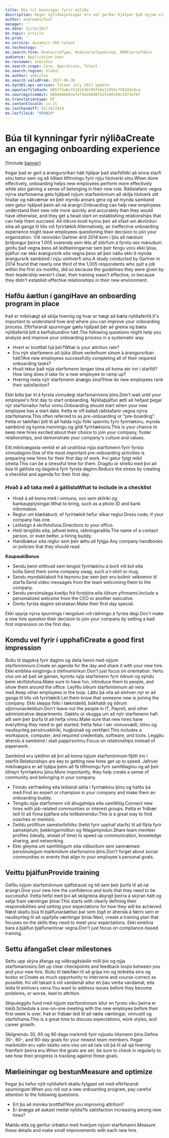 ```yaml
---
title: Búa til kynningar fyrir nýliða
description: Þegar nýliðakynningar eru vel gerðar hjálpar það nýjum starfsmönnum að fá það á tilfinninguna að þeir tilheyri nýjum fyrirtækjum.
author: andreabichsel
manager: ''
ms.date: 11/14/2017
ms.topic: article
ms.prod: ''
ms.service: dynamics-365-talent
ms.technology: ''
ms.search.form: HcmCourseType, HcmCourseTypeGroup, HRMCourseTable
audience: Application User
ms.reviewer: anbichse
ms.search.scope: Core, Operations, Talent
ms.search.region: Global
ms.author: anbichse
ms.search.validFrom: 2017-06-30
ms.dyn365.ops.version: Talent July 2017 update
ms.openlocfilehash: 805f74a0cf618254b7d5fb9a1195dc75832dc0ca
ms.sourcegitcommit: 608e68b603afef9eb98d8fb25e90109c2473ef87
ms.translationtype: HT
ms.contentlocale: is-IS
ms.lasthandoff: 03/19/2019
ms.locfileid: "859829"
---
```

# <a name="create-an-engaging-onboarding-experience"></a><span data-ttu-id="71622-103">Búa til kynningar fyrir nýliða</span><span class="sxs-lookup"><span data-stu-id="71622-103">Create an engaging onboarding experience</span></span>

[!include [banner](includes/banner.md)]

<span data-ttu-id="71622-104">Þegar það er gert á árangursríkan hátt hjálpar það starfsfólki að sinna starfi sínu betur sem og að öðlast tilfinningu fyrir nýju hlutverki sínu.</span><span class="sxs-lookup"><span data-stu-id="71622-104">When done effectively, onboarding helps new employees perform more effectively while also gaining a sense of belonging in their new role.</span></span> <span data-ttu-id="71622-105">Ráðstafanir vegna nýrra starfsmanna geta hjálpað nýjum starfsmönnum að skilja hlutverk sitt hraðar og nákvæmar en þeir myndu annars gera og að mynda samband sem getur hjálpað þeim að ná árangri.</span><span class="sxs-lookup"><span data-stu-id="71622-105">Onboarding can help new employees understand their new role more quickly and accurately than they would have otherwise, and they get a head start on establishing relationships that can help them succeed.</span></span> <span data-ttu-id="71622-106">Að öðrum kosti kynnu þeir að efast um ákvörðun sína að ganga til liðs við fyrirtækið.</span><span class="sxs-lookup"><span data-stu-id="71622-106">Alternatively, an ineffective onboarding experience might leave employees questioning their decision to join your organization.</span></span> <span data-ttu-id="71622-107">Við rannsókn Gartner árið 2014 kom í ljós að næstum þriðjungur þeirra 1.005 svarenda sem létu af störfum á fyrstu sex mánuðum gerðu það vegna þess að leiðbeiningarnar sem þeir fengu voru ekki ljósa, þjálfun var ekki árangursrík eða vegna þess að þeir náðu ekki ð mynda árangursrík sambönd í nýju umhverfi sínu.</span><span class="sxs-lookup"><span data-stu-id="71622-107">A study conducted by Gartner in 2014 found that nearly one third of the 1,005 respondents who quit a job within the first six months, did so because the guidelines they were given by their leadership weren't clear, their training wasn't effective, or because they didn't establish effective relationships in their new environment.</span></span>

## <a name="have-an-onboarding-program-in-place"></a><span data-ttu-id="71622-108">Hafðu áætlun í gangi</span><span class="sxs-lookup"><span data-stu-id="71622-108">Have an onboarding program in place</span></span>
<span data-ttu-id="71622-109">Það er mikilvægt að skilja hvernig og hvar er hægt að bæta nýliðaferlið.</span><span class="sxs-lookup"><span data-stu-id="71622-109">It's important to understand how and where you can improve your onboarding process.</span></span> <span data-ttu-id="71622-110">Eftirfarandi spurningar gætu hjálpað þér að greina og bæta nýliðaferlið þitt á kerfisbundinn hátt.</span><span class="sxs-lookup"><span data-stu-id="71622-110">The following questions might help you analyze and improve your onboarding process in a systematic way.</span></span>

- <span data-ttu-id="71622-111">Hvert er brottfall hjá þér?</span><span class="sxs-lookup"><span data-stu-id="71622-111">What is your attrition rate?</span></span>
- <span data-ttu-id="71622-112">Eru nýir starfsmenn að ljúka öllum verkefnum sínum á árangursríkan hátt?</span><span class="sxs-lookup"><span data-stu-id="71622-112">Are new employees successfully completing all of their required onboarding tasks?</span></span>
- <span data-ttu-id="71622-113">Hvað tekur það nýja starfsmenn langan tíma að koma sér inn í starfið?</span><span class="sxs-lookup"><span data-stu-id="71622-113">How long does it take for a new employee to ramp up?</span></span>
- <span data-ttu-id="71622-114">Hvernig meta nýir starfsmenn ánægju sína?</span><span class="sxs-lookup"><span data-stu-id="71622-114">How do new employees rank their satisfaction?</span></span>

<span data-ttu-id="71622-115">Ekki bíða þar til á fyrsta vinnudegi starfsmannsins þíns.</span><span class="sxs-lookup"><span data-stu-id="71622-115">Don't wait until your employee's first day to start onboarding.</span></span> <span data-ttu-id="71622-116">Nýliðaþjálfun ætti að hefjast þegar nýr starfsmaður hefur vinnu.</span><span class="sxs-lookup"><span data-stu-id="71622-116">Onboarding should start when your new employee has a start date.</span></span> <span data-ttu-id="71622-117">Þetta er oft kallað ráðstafanir vegna nýrra starfsmanna.</span><span class="sxs-lookup"><span data-stu-id="71622-117">This often referred to as pre-onboarding or "pre-boarding".</span></span> <span data-ttu-id="71622-118">Þetta er tækifæri þitt til að halda nýju fólki spenntu fyrir fyrirtækinu, mynda sambönd og kynna menningu og gildi fyrirtækisins.</span><span class="sxs-lookup"><span data-stu-id="71622-118">This is your chance to keep new hires excited about their choice to join your company, foster relationships, and demonstrate your company's culture and values.</span></span>

<span data-ttu-id="71622-119">Eitt mikilvægasta verkið er að undirbúa nýja starfsmenn fyrir fyrsta vinnudaginn.</span><span class="sxs-lookup"><span data-stu-id="71622-119">One of the most important pre-onboarding activities is preparing new hires for their first day of work.</span></span> <span data-ttu-id="71622-120">Því getur fylgt mikil streita.</span><span class="sxs-lookup"><span data-stu-id="71622-120">This can be a stressful time for them.</span></span> <span data-ttu-id="71622-121">Dragðu úr streitu með því að búa til gátlista og dagskrá fyrir fyrsta daginn.</span><span class="sxs-lookup"><span data-stu-id="71622-121">Reduce the stress by creating a checklist and agenda for their first day.</span></span>

### <a name="what-to-include-in-a-checklist"></a><span data-ttu-id="71622-122">Hvað á að taka með á gátlista</span><span class="sxs-lookup"><span data-stu-id="71622-122">What to include in a checklist</span></span>

- <span data-ttu-id="71622-123">Hvað á að koma með í vinnuna, svo sem skilríki og bankaupplýsingar.</span><span class="sxs-lookup"><span data-stu-id="71622-123">What to bring, such as a photo ID and bank information.</span></span>
- <span data-ttu-id="71622-124">Reglur um klæðaburð, ef fyrirtækið hefur slíkar reglur.</span><span class="sxs-lookup"><span data-stu-id="71622-124">Dress code, if your company has one.</span></span>
- <span data-ttu-id="71622-125">Leiðsögn á skrifstofuna.</span><span class="sxs-lookup"><span data-stu-id="71622-125">Directions to your office.</span></span>
- <span data-ttu-id="71622-126">Heiti tengiliðs eða, jafnvel betra, ráðningaraðila.</span><span class="sxs-lookup"><span data-stu-id="71622-126">The name of a contact person, or even better, a hiring buddy.</span></span>
- <span data-ttu-id="71622-127">Handbækur eða reglur sem þeir ættu að fylgja.</span><span class="sxs-lookup"><span data-stu-id="71622-127">Any company handbooks or policies that they should read.</span></span>

<span data-ttu-id="71622-128">**Kaupauki**</span><span class="sxs-lookup"><span data-stu-id="71622-128">**Bonus**</span></span>

- <span data-ttu-id="71622-129">Sendu þeim eitthvað sem tengist fyrirtækinu á borð við bol eða bolla.</span><span class="sxs-lookup"><span data-stu-id="71622-129">Send them some company swag, such a t-shirt or mug.</span></span>
- <span data-ttu-id="71622-130">Sendu myndskilaboð frá teyminu þar sem þeir eru boðnir velkomnir til starfa.</span><span class="sxs-lookup"><span data-stu-id="71622-130">Send video messages from the team welcoming them to the company.</span></span>
- <span data-ttu-id="71622-131">Sendu persónulega kveðju frá forstjóra eða öðrum yfirmanni.</span><span class="sxs-lookup"><span data-stu-id="71622-131">Include a personalized welcome from the CEO or another executive.</span></span>
- <span data-ttu-id="71622-132">Gerðu fyrsta daginn sérstakan.</span><span class="sxs-lookup"><span data-stu-id="71622-132">Make their first day special.</span></span>

<span data-ttu-id="71622-133">Ekki spyrja nýrra spurninga í tengslum við ráðningu á fyrsta degi.</span><span class="sxs-lookup"><span data-stu-id="71622-133">Don't make a new hire question their decision to join your company by setting a bad first impression on the first day.</span></span>

## <a name="create-a-good-first-impression"></a><span data-ttu-id="71622-134">Komdu vel fyrir í upphafi</span><span class="sxs-lookup"><span data-stu-id="71622-134">Create a good first impression</span></span>

<span data-ttu-id="71622-135">Búðu til dagskrá fyrir daginn og deila henni með nýjum starfsmönnum.</span><span class="sxs-lookup"><span data-stu-id="71622-135">Create an agenda for the day and share it with your new hire.</span></span> <span data-ttu-id="71622-136">Ekki einblína eingöngu á stefnumörkun.</span><span class="sxs-lookup"><span data-stu-id="71622-136">Don't just focus on orientation.</span></span> <span data-ttu-id="71622-137">Vertu viss um að það sé gaman, kynntu nýja starfsmenn fyrir öðrum og sýndu þeim skrifstofuna.</span><span class="sxs-lookup"><span data-stu-id="71622-137">Make sure to have fun, introduce them to people, and show them around the office.</span></span> <span data-ttu-id="71622-138">Leyfðu öðrum starfsmönnum að vera með.</span><span class="sxs-lookup"><span data-stu-id="71622-138">Keep other employees in the loop.</span></span> <span data-ttu-id="71622-139">Láttu þá vita að einhver nýr er að ganga til liðs við fyrirtækið.</span><span class="sxs-lookup"><span data-stu-id="71622-139">Let them know that someone new is joining the company.</span></span> <span data-ttu-id="71622-140">Ekki sleppa fólki í tæknideild, bókhaldi og öðrum stjórnunardeildum.</span><span class="sxs-lookup"><span data-stu-id="71622-140">Don't leave out the people in IT, Payroll, and other administrative departments.</span></span> <span data-ttu-id="71622-141">Gakktu úr skugga um að nýir starfsmenn hafi allt sem þeir þurfa til að hefja vinnu.</span><span class="sxs-lookup"><span data-stu-id="71622-141">Make sure that new hires have everything they need to get started.</span></span> <span data-ttu-id="71622-142">Þetta felur í sér vinnusvæði, tölvu og nauðsynleg persónuskilríki, hugbúnað og verkfæri.</span><span class="sxs-lookup"><span data-stu-id="71622-142">This includes a workspace, computer, and required credentials, software, and tools.</span></span> <span data-ttu-id="71622-143">Leggðu áherslu á sambönd í stað pappírsvinnu.</span><span class="sxs-lookup"><span data-stu-id="71622-143">Focus on relationships instead of paperwork.</span></span>

<span data-ttu-id="71622-144">Sambönd eru lykillinn að því að koma nýjum starfsmönnum fljótt inn í starfið.</span><span class="sxs-lookup"><span data-stu-id="71622-144">Relationships are key to getting new hires get up to speed.</span></span> <span data-ttu-id="71622-145">Jafnvel mikilvægara er að hjálpa þeim að fá tilfinningu fyrir samfélaginu og að þeir tilheyri fyrirtækinu þínu.</span><span class="sxs-lookup"><span data-stu-id="71622-145">More importantly, they help create a sense of community and belonging in your company.</span></span>

- <span data-ttu-id="71622-146">Finndu sérfræðing eða leiðandi aðila í fyrirtækinu þínu og hafðu þá með.</span><span class="sxs-lookup"><span data-stu-id="71622-146">Find an expert or champion in your company and make them an onboarding buddy.</span></span>
- <span data-ttu-id="71622-147">Tengdu nýja starfsmenn við áhugahópa eða samfélög.</span><span class="sxs-lookup"><span data-stu-id="71622-147">Connect new hires with job-related communities or interest groups.</span></span> <span data-ttu-id="71622-148">Þetta er frábær leið til að finna þjálfara eða leiðbeinendur.</span><span class="sxs-lookup"><span data-stu-id="71622-148">This is a great way to find coaches or mentors.</span></span>
- <span data-ttu-id="71622-149">Deildu próflílum samstarfsfólks (helst fyrir upphaf starfs) til að flýta fyrir samskiptum, þekkingarmiðlun og félagamyndun.</span><span class="sxs-lookup"><span data-stu-id="71622-149">Share team member profiles (ideally, ahead of time) to speed up communication, knowledge sharing, and networking.</span></span>
- <span data-ttu-id="71622-150">Ekki gleyma um samfélögum eða viðburðum sem samræmast persónulegum markmiðum starfsmanns þíns.</span><span class="sxs-lookup"><span data-stu-id="71622-150">Don't forget about social communities or events that align to your employee's personal goals.</span></span>

## <a name="provide-training"></a><span data-ttu-id="71622-151">Veittu þjálfun</span><span class="sxs-lookup"><span data-stu-id="71622-151">Provide training</span></span>

<span data-ttu-id="71622-152">Gefðu nýjum starfsmönnum sjálfstraust og tól sem þeir þurfa til að ná árangri.</span><span class="sxs-lookup"><span data-stu-id="71622-152">Give your new hire the confidence and tools that they need to be successful.</span></span> <span data-ttu-id="71622-153">Þetta hefst með því að skilgreina ábyrgð þeirra á skýran hátt og setja fram væntingar þínar.</span><span class="sxs-lookup"><span data-stu-id="71622-153">This starts with clearly defining their responsibilities and setting your expectations for how they will be achieved.</span></span> <span data-ttu-id="71622-154">Næst skaltu búa til þjálfunaráætlun þar sem lögð er áhersla á færni sem er nauðsynleg til að uppfylla væntingar þínar.</span><span class="sxs-lookup"><span data-stu-id="71622-154">Next, create a training plan that focuses on the skills they need to meet your expectations.</span></span> <span data-ttu-id="71622-155">Ekki einblína bara á þjálfun þjálfunarinnar vegna.</span><span class="sxs-lookup"><span data-stu-id="71622-155">Don't just focus on compliance-based training.</span></span>

## <a name="set-clear-milestones"></a><span data-ttu-id="71622-156">Settu áfanga</span><span class="sxs-lookup"><span data-stu-id="71622-156">Set clear milestones</span></span>

<span data-ttu-id="71622-157">Settu upp skýra áfanga og viðbragðsleiðir milli þín og nýja starfsmannsins.</span><span class="sxs-lookup"><span data-stu-id="71622-157">Set up clear checkpoints and feedback loops between you and your new hire.</span></span> <span data-ttu-id="71622-158">Búðu til tækifæri til að grípa inn og leiðrétta eins og kostur er.</span><span class="sxs-lookup"><span data-stu-id="71622-158">Create as much opportunity to intervene and course-correct as possible.</span></span> <span data-ttu-id="71622-159">Þú vilt takast á við vandamál áður en þau verða vandamál, eða leiða til einhvers verra.</span><span class="sxs-lookup"><span data-stu-id="71622-159">You want to address issues before they become problems, or worse, lead to attrition.</span></span>

<span data-ttu-id="71622-160">Skipuleggðu fund með nýjum starfsmönnum áður en fyrstu viku þeirra er lokið.</span><span class="sxs-lookup"><span data-stu-id="71622-160">Schedule a one-on-one meeting with the new employee before their first week is over.</span></span> <span data-ttu-id="71622-161">Það er frábær leið til að ræða væntingar, vinnustíl og starfsframa.</span><span class="sxs-lookup"><span data-stu-id="71622-161">This is a great time to discuss expectations, work styles, and career growth.</span></span>

<span data-ttu-id="71622-162">Skilgreindu 30, 60 og 90 daga markmið fyrir nýjustu liðsmenn þína.</span><span class="sxs-lookup"><span data-stu-id="71622-162">Define 30-, 60-, and 90-day goals for your newest team members.</span></span> <span data-ttu-id="71622-163">Þegar markmiðin eru valin skaltu vera viss um að tala við þá til að sjá hvernig framfarir þeirra eru.</span><span class="sxs-lookup"><span data-stu-id="71622-163">When the goals are set, be sure to check in regularly to see how their progress is tracking against these goals.</span></span>

## <a name="measure-and-optimize"></a><span data-ttu-id="71622-164">Mælieiningar og bestun</span><span class="sxs-lookup"><span data-stu-id="71622-164">Measure and optimize</span></span>

<span data-ttu-id="71622-165">Þegar þú hefur nýtt nýliðaferli skaltu fylgjast vel með eftirfarandi spurningum.</span><span class="sxs-lookup"><span data-stu-id="71622-165">When you roll out a new onboarding program, pay careful attention to the following questions.</span></span> 

- <span data-ttu-id="71622-166">Ert þú að minnka brottfall?</span><span class="sxs-lookup"><span data-stu-id="71622-166">Are you improving attrition?</span></span>
- <span data-ttu-id="71622-167">Er ánægja að aukast meðal nýliða?</span><span class="sxs-lookup"><span data-stu-id="71622-167">Is satisfaction increasing among new hires?</span></span> 

<span data-ttu-id="71622-168">Mældu etta og gerður úrbætur með hverjum nýjum starfsmanni.</span><span class="sxs-lookup"><span data-stu-id="71622-168">Measure these details and make small improvements with each new hire.</span></span>

